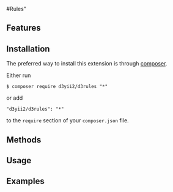 #Rules"

## Features


## Installation

The preferred way to install this extension is through [composer](http://getcomposer.org/download/).

Either run

```
$ composer require d3yii2/d3rules "*"
```

or add

```
"d3yii2/d3rules": "*"
```

to the `require` section of your `composer.json` file.


## Methods


## Usage

## Examples
